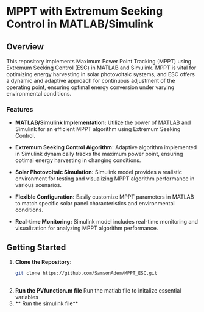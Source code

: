 # MPPT with Extremum Seeking Control in MATLAB/Simulink

## Overview

This repository implements Maximum Power Point Tracking (MPPT) using Extremum Seeking Control (ESC) in MATLAB and Simulink. MPPT is vital for optimizing energy harvesting in solar photovoltaic systems, and ESC offers a dynamic and adaptive approach for continuous adjustment of the operating point, ensuring optimal energy conversion under varying environmental conditions.

### Features

- **MATLAB/Simulink Implementation:** Utilize the power of MATLAB and Simulink for an efficient MPPT algorithm using Extremum Seeking Control.

- **Extremum Seeking Control Algorithm:** Adaptive algorithm implemented in Simulink dynamically tracks the maximum power point, ensuring optimal energy harvesting in changing conditions.

- **Solar Photovoltaic Simulation:** Simulink model provides a realistic environment for testing and visualizing MPPT algorithm performance in various scenarios.

- **Flexible Configuration:** Easily customize MPPT parameters in MATLAB to match specific solar panel characteristics and environmental conditions.

- **Real-time Monitoring:** Simulink model includes real-time monitoring and visualization for analyzing MPPT algorithm performance.

## Getting Started

1. **Clone the Repository:**
   ```bash
   git clone https://github.com/SamsonAdem/MPPT_ESC.git
	
2. **Run the PVfunction.m file**
	Run the matlab file to initalize essential variables
3. ** Run the simulink file**

